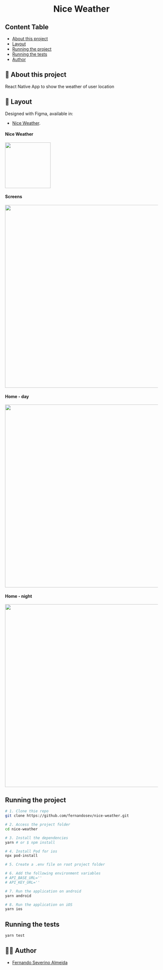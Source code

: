 <h1 align="center">Nice Weather</h1>

## Content Table

- [About this project](#-about-this-project)
- [Layout](#-layout)
- [Running the project](#running-the-project)
- [Running the tests](#running-the-tests)
- [Author](#-author)

## 📄 About this project

React Native App to show the weather of user location

## 🎨 Layout

Designed with Figma, available in:

- [Nice Weather](https://www.figma.com/file/8vfwHH51457eFWXEP3arMW/Nice-Weather?node-id=0%3A1).

#### Nice Weather
<img src="https://drive.google.com/uc?export=view&id=1BU9gGMyfHnm_rWEgcwTL6sUiJNw_MeVb" width="150">

#### Screens
<img src="https://drive.google.com/uc?export=view&id=1sLQSqneaE_HSCCpDydHqY-2HsHXv3Z7G" width="600">

#### Home - day
<img src="https://drive.google.com/uc?export=view&id=1B0csPdHE3xmrdjr54dr1V370rvxdkSpU" width="600">

#### Home - night
<img src="https://drive.google.com/uc?export=view&id=1caFSOtiTqpU6s3DEXaymzgOreAXv53GI" width="600">

## Running the project

```bash
# 1. Clone thie repo
git clone https://github.com/fernandosev/nice-weather.git

# 2. Access the project folder
cd nice-weather

# 3. Install the dependencies
yarn # or $ npm install

# 4. Install Pod for ios
npx pod-install

# 5. Create a .env file on root project folder

# 6. Add the following environment variables
# API_BASE_URL=''
# API_KEY_URL=''

# 7. Run the application on android
yarn android

# 8. Run the application on iOS
yarn ios

```

## Running the tests

```bash
yarn test

```

## 👨‍💻 Author

- [Fernando Severino Almeida](https://github.com/fernandosev)
